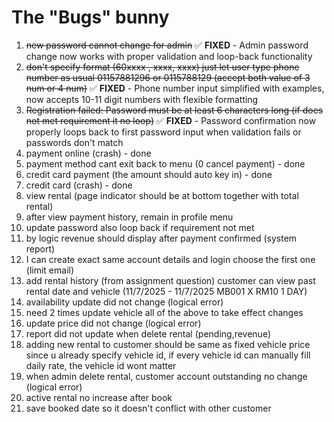 # The "Bugs" bunny

1) ~~new password cannot change for admin~~ ✅ **FIXED** - Admin password change now works with proper validation and loop-back functionality
2) ~~don't specify format (60xxxx , xxxx, xxxx) just let user type phone number as usual 01157881296 or 0115788129 (accept both value of 3 num or 4 num)~~ ✅ **FIXED** - Phone number input simplified with examples, now accepts 10-11 digit numbers with flexible formatting
3) ~~Registration failed: Password must be at least 6 characters long (if does not met requirement it no loop)~~ ✅ **FIXED** - Password confirmation now properly loops back to first password input when validation fails or passwords don't match
4) payment online (crash) - done
5) payment method cant exit back to menu (0 cancel payment) - done
6) credit card payment (the amount should auto key in) - done
7) credit card (crash) - done
8) view rental (page indicator should be at bottom together with total rental)
9) after view payment history, remain in profile menu
10) update password also loop back if requirement not met
11) by logic revenue should display after payment confirmed (system report)
12) I can create exact same account details and login choose the first one (limit email)
13) add rental history (from assignment question) customer can view past rental date and vehicle (11/7/2025 - 11/7/2025 MB001 X RM10 1 DAY)
14) availability update did not change (logical error)
15) need 2 times update vehicle all of the above to take effect changes 
16) update price did not change (logical error)
17) report did not update when delete rental (pending,revenue)
18) adding new rental to customer should be same as fixed vehicle price since u already specify vehicle id, if every vehicle id can manually fill daily rate, the vehicle id wont matter
19) when admin delete rental, customer account outstanding no change (logical error)
20) active rental no increase after book
21) save booked date so it doesn't conflict with other customer